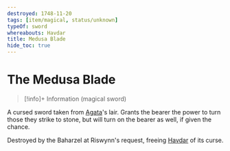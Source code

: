 ```yaml
---
destroyed: 1748-11-20
tags: [item/magical, status/unknown]
typeOf: sword
whereabouts: Havdar
title: Medusa Blade
hide_toc: true
---
```

# The Medusa Blade
>[!info]+ Information
> (magical sword)
> 
>> 

A cursed sword taken from [Agata](<../../../../people/fey/agata.md>)'s lair. Grants the bearer the power to turn those they strike to stone, but will turn on the bearer as well, if given the chance. 

Destroyed by the Baharzel at Riswynn's request, freeing [Havdar](<../../../../people/dunmari/havdar.md>) of its curse. 